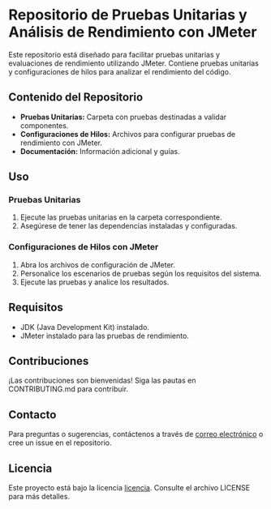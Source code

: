 # Repositorio de Pruebas Unitarias y Análisis de Rendimiento con JMeter

Este repositorio está diseñado para facilitar pruebas unitarias y evaluaciones de rendimiento utilizando JMeter. Contiene pruebas unitarias y configuraciones de hilos para analizar el rendimiento del código.

## Contenido del Repositorio

- **Pruebas Unitarias:** Carpeta con pruebas destinadas a validar componentes.
- **Configuraciones de Hilos:** Archivos para configurar pruebas de rendimiento con JMeter.
- **Documentación:** Información adicional y guías.

## Uso

### Pruebas Unitarias
1. Ejecute las pruebas unitarias en la carpeta correspondiente.
2. Asegúrese de tener las dependencias instaladas y configuradas.

### Configuraciones de Hilos con JMeter
1. Abra los archivos de configuración de JMeter.
2. Personalice los escenarios de pruebas según los requisitos del sistema.
3. Ejecute las pruebas y analice los resultados.

## Requisitos

- JDK (Java Development Kit) instalado.
- JMeter instalado para las pruebas de rendimiento.

## Contribuciones

¡Las contribuciones son bienvenidas! Siga las pautas en CONTRIBUTING.md para contribuir.

## Contacto

Para preguntas o sugerencias, contáctenos a través de [correo electrónico](mailto:equipo@example.com) o cree un issue en el repositorio.

## Licencia

Este proyecto está bajo la licencia [licencia](URL-de-la-licencia). Consulte el archivo LICENSE para más detalles.
